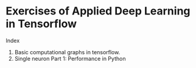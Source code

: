 # Exercises of Applied Deep Learning in Tensorflow

Index

1) Basic computational graphs in tensorflow.
2) Single neuron Part 1: Performance in Python

